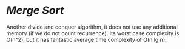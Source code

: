 # ***Merge Sort***

Another divide and conquer algorithm, it does not use any additional memory (if we do not count recurrence). Its worst case complexity is O(n^2), but it has fantastic average time complexity of O(n lg n).